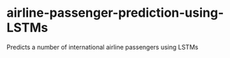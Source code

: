 # airline-passenger-prediction-using-LSTMs
Predicts a number of international airline passengers using LSTMs
